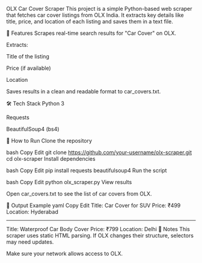 OLX Car Cover Scraper
This project is a simple Python-based web scraper that fetches car cover listings from OLX India. It extracts key details like title, price, and location of each listing and saves them in a text file.

📌 Features
Scrapes real-time search results for "Car Cover" on OLX.

Extracts:

Title of the listing

Price (if available)

Location

Saves results in a clean and readable format to car_covers.txt.

🛠️ Tech Stack
Python 3

Requests

BeautifulSoup4 (bs4)

🚀 How to Run
Clone the repository

bash
Copy
Edit
git clone https://github.com/your-username/olx-scraper.git
cd olx-scraper
Install dependencies

bash
Copy
Edit
pip install requests beautifulsoup4
Run the script

bash
Copy
Edit
python olx_scraper.py
View results

Open car_covers.txt to see the list of car covers from OLX.

📂 Output Example
yaml
Copy
Edit
Title: Car Cover for SUV
Price: ₹499
Location: Hyderabad

---
Title: Waterproof Car Body Cover
Price: ₹799
Location: Delhi
📎 Notes
This scraper uses static HTML parsing. If OLX changes their structure, selectors may need updates.

Make sure your network allows access to OLX.

